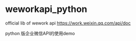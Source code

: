# weworkapi_python
official lib of wework api https://work.weixin.qq.com/api/doc

python 版企业微信API的使用demo
